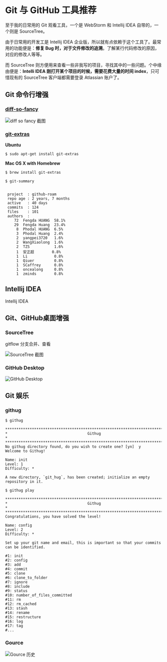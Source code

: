 Git 与 GitHub 工具推荐
===

至于我的日常用的 Git 观看工具，一个是 WebStorm 和 Intellij IDEA 自带的，一个则是 SourceTree。

由于日常用的开发工是 Intellij IDEA 企业版，所以就有点依赖于这个工具了。最常用的功能便是：**修复 Bug 时，对于文件修改的追溯**。了解某行代码修改的原因，对应的修改人等等。

而 SourceTree 则方便用来查看一些非我写的项目，寻找其中的一些问题。个中缘由便是：**Intelli IDEA 刚打开某个项目的时候，需要花费大量的时间 index**，只可惜现有的 SourceTree 客户端都需要登录 Atlassian 账户了。

Git 命令行增强
---

### [diff-so-fancy](https://github.com/so-fancy/diff-so-fancy)

![diff so fancy 截图](git-diff-screenshot.png)

### [git-extras](https://github.com/tj/git-extras)

**Ubuntu**

```
$ sudo apt-get install git-extras
```

**Mac OS X with Homebrew**

```
$ brew install git-extras
```

```
$ git-summary


 project  : github-roam
 repo age : 2 years, 7 months
 active   : 40 days
 commits  : 124
 files    : 101
 authors  :
    72	Fengda HUANG  58.1%
    29	Fengda Huang  23.4%
     8	Phodal HUANG  6.5%
     3	Phodal Huang  2.4%
     2	yangpei3720   1.6%
     2	WangXiaolong  1.6%
     2	TZS           1.6%
     1	安正超        0.8%
     1	Li            0.8%
     1	Qiuer         0.8%
     1	SCaffrey      0.8%
     1	oncealong     0.8%
     1	zminds        0.8%
```

Intellij IDEA
---

Intellij IDEA

Git、GitHub桌面增强
---

### SourceTree

gitflow 分支合并、查看

![SourceTree 截图](sourcetree.jpg)

### GitHub Desktop

![GitHub Desktop](github-desktop.jpg)

Git 娱乐
---

### githug

```
$ githug 

********************************************************************************
*                                    Githug                                    *
********************************************************************************
No githug directory found, do you wish to create one? [yn]  y
Welcome to Githug!

Name: init
Level: 1
Difficulty: *

A new directory, `git_hug`, has been created; initialize an empty repository in it.
```


```
$ githug play                                                                                              

********************************************************************************
*                                    Githug                                    *
********************************************************************************
Congratulations, you have solved the level!

Name: config
Level: 2
Difficulty: *

Set up your git name and email, this is important so that your commits can be identified.
```

```
#1: init
#2: config
#3: add
#4: commit
#5: clone
#6: clone_to_folder
#7: ignore
#8: include
#9: status
#10: number_of_files_committed
#11: rm
#12: rm_cached
#13: stash
#14: rename
#15: restructure
#16: log
#17: tag
#...
```

### Gource

![Gource 历史](gource.jpg)
